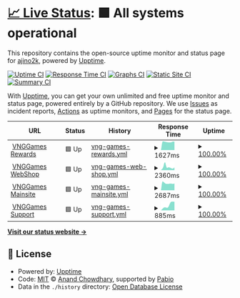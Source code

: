 # [📈 Live Status](https://demo.upptime.js.org): <!--live status--> **🟩 All systems operational**

This repository contains the open-source uptime monitor and status page for [ajino2k](https://techzones.me/), powered by [Upptime](https://github.com/upptime/upptime).

[![Uptime CI](https://github.com/ajino2k/awesome-uptime/workflows/Uptime%20CI/badge.svg)](https://github.com/ajino2k/awesome-uptime/actions?query=workflow%3A%22Uptime+CI%22)
[![Response Time CI](https://github.com/ajino2k/awesome-uptime/workflows/Response%20Time%20CI/badge.svg)](https://github.com/ajino2k/awesome-uptime/actions?query=workflow%3A%22Response+Time+CI%22)
[![Graphs CI](https://github.com/ajino2k/awesome-uptime/workflows/Graphs%20CI/badge.svg)](https://github.com/ajino2k/awesome-uptime/actions?query=workflow%3A%22Graphs+CI%22)
[![Static Site CI](https://github.com/ajino2k/awesome-uptime/workflows/Static%20Site%20CI/badge.svg)](https://github.com/ajino2k/awesome-uptime/actions?query=workflow%3A%22Static+Site+CI%22)
[![Summary CI](https://github.com/ajino2k/awesome-uptime/workflows/Summary%20CI/badge.svg)](https://github.com/ajino2k/awesome-uptime/actions?query=workflow%3A%22Summary+CI%22)

With [Upptime](https://upptime.js.org), you can get your own unlimited and free uptime monitor and status page, powered entirely by a GitHub repository. We use [Issues](https://github.com/ajino2k/awesome-uptime/issues) as incident reports, [Actions](https://github.com/ajino2k/awesome-uptime/actions) as uptime monitors, and [Pages](https://demo.upptime.js.org) for the status page.

<!--start: status pages-->
<!-- This summary is generated by Upptime (https://github.com/upptime/upptime) -->
<!-- Do not edit this manually, your changes will be overwritten -->
<!-- prettier-ignore -->
| URL | Status | History | Response Time | Uptime |
| --- | ------ | ------- | ------------- | ------ |
| <img alt="" src="https://icons.duckduckgo.com/ip3/rewards.vnggames.com.ico" height="13"> [VNGGames Rewards](https://rewards.vnggames.com) | 🟩 Up | [vng-games-rewards.yml](https://github.com/ajino2k/awesome-uptime/commits/HEAD/history/vng-games-rewards.yml) | <details><summary><img alt="Response time graph" src="./graphs/vng-games-rewards/response-time-week.png" height="20"> 1627ms</summary><br><a href="https://ajino2k.github.io/awesome-uptime/history/vng-games-rewards"><img alt="Response time 1627" src="https://img.shields.io/endpoint?url=https%3A%2F%2Fraw.githubusercontent.com%2Fajino2k%2Fawesome-uptime%2FHEAD%2Fapi%2Fvng-games-rewards%2Fresponse-time.json"></a><br><a href="https://ajino2k.github.io/awesome-uptime/history/vng-games-rewards"><img alt="24-hour response time 1627" src="https://img.shields.io/endpoint?url=https%3A%2F%2Fraw.githubusercontent.com%2Fajino2k%2Fawesome-uptime%2FHEAD%2Fapi%2Fvng-games-rewards%2Fresponse-time-day.json"></a><br><a href="https://ajino2k.github.io/awesome-uptime/history/vng-games-rewards"><img alt="7-day response time 1627" src="https://img.shields.io/endpoint?url=https%3A%2F%2Fraw.githubusercontent.com%2Fajino2k%2Fawesome-uptime%2FHEAD%2Fapi%2Fvng-games-rewards%2Fresponse-time-week.json"></a><br><a href="https://ajino2k.github.io/awesome-uptime/history/vng-games-rewards"><img alt="30-day response time 1627" src="https://img.shields.io/endpoint?url=https%3A%2F%2Fraw.githubusercontent.com%2Fajino2k%2Fawesome-uptime%2FHEAD%2Fapi%2Fvng-games-rewards%2Fresponse-time-month.json"></a><br><a href="https://ajino2k.github.io/awesome-uptime/history/vng-games-rewards"><img alt="1-year response time 1627" src="https://img.shields.io/endpoint?url=https%3A%2F%2Fraw.githubusercontent.com%2Fajino2k%2Fawesome-uptime%2FHEAD%2Fapi%2Fvng-games-rewards%2Fresponse-time-year.json"></a></details> | <details><summary><a href="https://ajino2k.github.io/awesome-uptime/history/vng-games-rewards">100.00%</a></summary><a href="https://ajino2k.github.io/awesome-uptime/history/vng-games-rewards"><img alt="All-time uptime 100.00%" src="https://img.shields.io/endpoint?url=https%3A%2F%2Fraw.githubusercontent.com%2Fajino2k%2Fawesome-uptime%2FHEAD%2Fapi%2Fvng-games-rewards%2Fuptime.json"></a><br><a href="https://ajino2k.github.io/awesome-uptime/history/vng-games-rewards"><img alt="24-hour uptime 100.00%" src="https://img.shields.io/endpoint?url=https%3A%2F%2Fraw.githubusercontent.com%2Fajino2k%2Fawesome-uptime%2FHEAD%2Fapi%2Fvng-games-rewards%2Fuptime-day.json"></a><br><a href="https://ajino2k.github.io/awesome-uptime/history/vng-games-rewards"><img alt="7-day uptime 100.00%" src="https://img.shields.io/endpoint?url=https%3A%2F%2Fraw.githubusercontent.com%2Fajino2k%2Fawesome-uptime%2FHEAD%2Fapi%2Fvng-games-rewards%2Fuptime-week.json"></a><br><a href="https://ajino2k.github.io/awesome-uptime/history/vng-games-rewards"><img alt="30-day uptime 100.00%" src="https://img.shields.io/endpoint?url=https%3A%2F%2Fraw.githubusercontent.com%2Fajino2k%2Fawesome-uptime%2FHEAD%2Fapi%2Fvng-games-rewards%2Fuptime-month.json"></a><br><a href="https://ajino2k.github.io/awesome-uptime/history/vng-games-rewards"><img alt="1-year uptime 100.00%" src="https://img.shields.io/endpoint?url=https%3A%2F%2Fraw.githubusercontent.com%2Fajino2k%2Fawesome-uptime%2FHEAD%2Fapi%2Fvng-games-rewards%2Fuptime-year.json"></a></details>
| <img alt="" src="https://icons.duckduckgo.com/ip3/shop.vnggames.com.ico" height="13"> [VNGGames WebShop](https://shop.vnggames.com) | 🟩 Up | [vng-games-web-shop.yml](https://github.com/ajino2k/awesome-uptime/commits/HEAD/history/vng-games-web-shop.yml) | <details><summary><img alt="Response time graph" src="./graphs/vng-games-web-shop/response-time-week.png" height="20"> 2360ms</summary><br><a href="https://ajino2k.github.io/awesome-uptime/history/vng-games-web-shop"><img alt="Response time 2360" src="https://img.shields.io/endpoint?url=https%3A%2F%2Fraw.githubusercontent.com%2Fajino2k%2Fawesome-uptime%2FHEAD%2Fapi%2Fvng-games-web-shop%2Fresponse-time.json"></a><br><a href="https://ajino2k.github.io/awesome-uptime/history/vng-games-web-shop"><img alt="24-hour response time 2360" src="https://img.shields.io/endpoint?url=https%3A%2F%2Fraw.githubusercontent.com%2Fajino2k%2Fawesome-uptime%2FHEAD%2Fapi%2Fvng-games-web-shop%2Fresponse-time-day.json"></a><br><a href="https://ajino2k.github.io/awesome-uptime/history/vng-games-web-shop"><img alt="7-day response time 2360" src="https://img.shields.io/endpoint?url=https%3A%2F%2Fraw.githubusercontent.com%2Fajino2k%2Fawesome-uptime%2FHEAD%2Fapi%2Fvng-games-web-shop%2Fresponse-time-week.json"></a><br><a href="https://ajino2k.github.io/awesome-uptime/history/vng-games-web-shop"><img alt="30-day response time 2360" src="https://img.shields.io/endpoint?url=https%3A%2F%2Fraw.githubusercontent.com%2Fajino2k%2Fawesome-uptime%2FHEAD%2Fapi%2Fvng-games-web-shop%2Fresponse-time-month.json"></a><br><a href="https://ajino2k.github.io/awesome-uptime/history/vng-games-web-shop"><img alt="1-year response time 2360" src="https://img.shields.io/endpoint?url=https%3A%2F%2Fraw.githubusercontent.com%2Fajino2k%2Fawesome-uptime%2FHEAD%2Fapi%2Fvng-games-web-shop%2Fresponse-time-year.json"></a></details> | <details><summary><a href="https://ajino2k.github.io/awesome-uptime/history/vng-games-web-shop">100.00%</a></summary><a href="https://ajino2k.github.io/awesome-uptime/history/vng-games-web-shop"><img alt="All-time uptime 100.00%" src="https://img.shields.io/endpoint?url=https%3A%2F%2Fraw.githubusercontent.com%2Fajino2k%2Fawesome-uptime%2FHEAD%2Fapi%2Fvng-games-web-shop%2Fuptime.json"></a><br><a href="https://ajino2k.github.io/awesome-uptime/history/vng-games-web-shop"><img alt="24-hour uptime 100.00%" src="https://img.shields.io/endpoint?url=https%3A%2F%2Fraw.githubusercontent.com%2Fajino2k%2Fawesome-uptime%2FHEAD%2Fapi%2Fvng-games-web-shop%2Fuptime-day.json"></a><br><a href="https://ajino2k.github.io/awesome-uptime/history/vng-games-web-shop"><img alt="7-day uptime 100.00%" src="https://img.shields.io/endpoint?url=https%3A%2F%2Fraw.githubusercontent.com%2Fajino2k%2Fawesome-uptime%2FHEAD%2Fapi%2Fvng-games-web-shop%2Fuptime-week.json"></a><br><a href="https://ajino2k.github.io/awesome-uptime/history/vng-games-web-shop"><img alt="30-day uptime 100.00%" src="https://img.shields.io/endpoint?url=https%3A%2F%2Fraw.githubusercontent.com%2Fajino2k%2Fawesome-uptime%2FHEAD%2Fapi%2Fvng-games-web-shop%2Fuptime-month.json"></a><br><a href="https://ajino2k.github.io/awesome-uptime/history/vng-games-web-shop"><img alt="1-year uptime 100.00%" src="https://img.shields.io/endpoint?url=https%3A%2F%2Fraw.githubusercontent.com%2Fajino2k%2Fawesome-uptime%2FHEAD%2Fapi%2Fvng-games-web-shop%2Fuptime-year.json"></a></details>
| <img alt="" src="https://icons.duckduckgo.com/ip3/vnggames.com.ico" height="13"> [VNGGames Mainsite](https://vnggames.com) | 🟩 Up | [vng-games-mainsite.yml](https://github.com/ajino2k/awesome-uptime/commits/HEAD/history/vng-games-mainsite.yml) | <details><summary><img alt="Response time graph" src="./graphs/vng-games-mainsite/response-time-week.png" height="20"> 2687ms</summary><br><a href="https://ajino2k.github.io/awesome-uptime/history/vng-games-mainsite"><img alt="Response time 2687" src="https://img.shields.io/endpoint?url=https%3A%2F%2Fraw.githubusercontent.com%2Fajino2k%2Fawesome-uptime%2FHEAD%2Fapi%2Fvng-games-mainsite%2Fresponse-time.json"></a><br><a href="https://ajino2k.github.io/awesome-uptime/history/vng-games-mainsite"><img alt="24-hour response time 2687" src="https://img.shields.io/endpoint?url=https%3A%2F%2Fraw.githubusercontent.com%2Fajino2k%2Fawesome-uptime%2FHEAD%2Fapi%2Fvng-games-mainsite%2Fresponse-time-day.json"></a><br><a href="https://ajino2k.github.io/awesome-uptime/history/vng-games-mainsite"><img alt="7-day response time 2687" src="https://img.shields.io/endpoint?url=https%3A%2F%2Fraw.githubusercontent.com%2Fajino2k%2Fawesome-uptime%2FHEAD%2Fapi%2Fvng-games-mainsite%2Fresponse-time-week.json"></a><br><a href="https://ajino2k.github.io/awesome-uptime/history/vng-games-mainsite"><img alt="30-day response time 2687" src="https://img.shields.io/endpoint?url=https%3A%2F%2Fraw.githubusercontent.com%2Fajino2k%2Fawesome-uptime%2FHEAD%2Fapi%2Fvng-games-mainsite%2Fresponse-time-month.json"></a><br><a href="https://ajino2k.github.io/awesome-uptime/history/vng-games-mainsite"><img alt="1-year response time 2687" src="https://img.shields.io/endpoint?url=https%3A%2F%2Fraw.githubusercontent.com%2Fajino2k%2Fawesome-uptime%2FHEAD%2Fapi%2Fvng-games-mainsite%2Fresponse-time-year.json"></a></details> | <details><summary><a href="https://ajino2k.github.io/awesome-uptime/history/vng-games-mainsite">100.00%</a></summary><a href="https://ajino2k.github.io/awesome-uptime/history/vng-games-mainsite"><img alt="All-time uptime 100.00%" src="https://img.shields.io/endpoint?url=https%3A%2F%2Fraw.githubusercontent.com%2Fajino2k%2Fawesome-uptime%2FHEAD%2Fapi%2Fvng-games-mainsite%2Fuptime.json"></a><br><a href="https://ajino2k.github.io/awesome-uptime/history/vng-games-mainsite"><img alt="24-hour uptime 100.00%" src="https://img.shields.io/endpoint?url=https%3A%2F%2Fraw.githubusercontent.com%2Fajino2k%2Fawesome-uptime%2FHEAD%2Fapi%2Fvng-games-mainsite%2Fuptime-day.json"></a><br><a href="https://ajino2k.github.io/awesome-uptime/history/vng-games-mainsite"><img alt="7-day uptime 100.00%" src="https://img.shields.io/endpoint?url=https%3A%2F%2Fraw.githubusercontent.com%2Fajino2k%2Fawesome-uptime%2FHEAD%2Fapi%2Fvng-games-mainsite%2Fuptime-week.json"></a><br><a href="https://ajino2k.github.io/awesome-uptime/history/vng-games-mainsite"><img alt="30-day uptime 100.00%" src="https://img.shields.io/endpoint?url=https%3A%2F%2Fraw.githubusercontent.com%2Fajino2k%2Fawesome-uptime%2FHEAD%2Fapi%2Fvng-games-mainsite%2Fuptime-month.json"></a><br><a href="https://ajino2k.github.io/awesome-uptime/history/vng-games-mainsite"><img alt="1-year uptime 100.00%" src="https://img.shields.io/endpoint?url=https%3A%2F%2Fraw.githubusercontent.com%2Fajino2k%2Fawesome-uptime%2FHEAD%2Fapi%2Fvng-games-mainsite%2Fuptime-year.json"></a></details>
| <img alt="" src="https://icons.duckduckgo.com/ip3/support.vnggames.com.ico" height="13"> [VNGGames Support](https://support.vnggames.com) | 🟩 Up | [vng-games-support.yml](https://github.com/ajino2k/awesome-uptime/commits/HEAD/history/vng-games-support.yml) | <details><summary><img alt="Response time graph" src="./graphs/vng-games-support/response-time-week.png" height="20"> 885ms</summary><br><a href="https://ajino2k.github.io/awesome-uptime/history/vng-games-support"><img alt="Response time 885" src="https://img.shields.io/endpoint?url=https%3A%2F%2Fraw.githubusercontent.com%2Fajino2k%2Fawesome-uptime%2FHEAD%2Fapi%2Fvng-games-support%2Fresponse-time.json"></a><br><a href="https://ajino2k.github.io/awesome-uptime/history/vng-games-support"><img alt="24-hour response time 885" src="https://img.shields.io/endpoint?url=https%3A%2F%2Fraw.githubusercontent.com%2Fajino2k%2Fawesome-uptime%2FHEAD%2Fapi%2Fvng-games-support%2Fresponse-time-day.json"></a><br><a href="https://ajino2k.github.io/awesome-uptime/history/vng-games-support"><img alt="7-day response time 885" src="https://img.shields.io/endpoint?url=https%3A%2F%2Fraw.githubusercontent.com%2Fajino2k%2Fawesome-uptime%2FHEAD%2Fapi%2Fvng-games-support%2Fresponse-time-week.json"></a><br><a href="https://ajino2k.github.io/awesome-uptime/history/vng-games-support"><img alt="30-day response time 885" src="https://img.shields.io/endpoint?url=https%3A%2F%2Fraw.githubusercontent.com%2Fajino2k%2Fawesome-uptime%2FHEAD%2Fapi%2Fvng-games-support%2Fresponse-time-month.json"></a><br><a href="https://ajino2k.github.io/awesome-uptime/history/vng-games-support"><img alt="1-year response time 885" src="https://img.shields.io/endpoint?url=https%3A%2F%2Fraw.githubusercontent.com%2Fajino2k%2Fawesome-uptime%2FHEAD%2Fapi%2Fvng-games-support%2Fresponse-time-year.json"></a></details> | <details><summary><a href="https://ajino2k.github.io/awesome-uptime/history/vng-games-support">100.00%</a></summary><a href="https://ajino2k.github.io/awesome-uptime/history/vng-games-support"><img alt="All-time uptime 100.00%" src="https://img.shields.io/endpoint?url=https%3A%2F%2Fraw.githubusercontent.com%2Fajino2k%2Fawesome-uptime%2FHEAD%2Fapi%2Fvng-games-support%2Fuptime.json"></a><br><a href="https://ajino2k.github.io/awesome-uptime/history/vng-games-support"><img alt="24-hour uptime 100.00%" src="https://img.shields.io/endpoint?url=https%3A%2F%2Fraw.githubusercontent.com%2Fajino2k%2Fawesome-uptime%2FHEAD%2Fapi%2Fvng-games-support%2Fuptime-day.json"></a><br><a href="https://ajino2k.github.io/awesome-uptime/history/vng-games-support"><img alt="7-day uptime 100.00%" src="https://img.shields.io/endpoint?url=https%3A%2F%2Fraw.githubusercontent.com%2Fajino2k%2Fawesome-uptime%2FHEAD%2Fapi%2Fvng-games-support%2Fuptime-week.json"></a><br><a href="https://ajino2k.github.io/awesome-uptime/history/vng-games-support"><img alt="30-day uptime 100.00%" src="https://img.shields.io/endpoint?url=https%3A%2F%2Fraw.githubusercontent.com%2Fajino2k%2Fawesome-uptime%2FHEAD%2Fapi%2Fvng-games-support%2Fuptime-month.json"></a><br><a href="https://ajino2k.github.io/awesome-uptime/history/vng-games-support"><img alt="1-year uptime 100.00%" src="https://img.shields.io/endpoint?url=https%3A%2F%2Fraw.githubusercontent.com%2Fajino2k%2Fawesome-uptime%2FHEAD%2Fapi%2Fvng-games-support%2Fuptime-year.json"></a></details>

<!--end: status pages-->

[**Visit our status website →**](https://demo.upptime.js.org)

## 📄 License

- Powered by: [Upptime](https://github.com/upptime/upptime)
- Code: [MIT](./LICENSE) © [Anand Chowdhary](https://anandchowdhary.com), supported by [Pabio](https://pabio.com)
- Data in the `./history` directory: [Open Database License](https://opendatacommons.org/licenses/odbl/1-0/)
